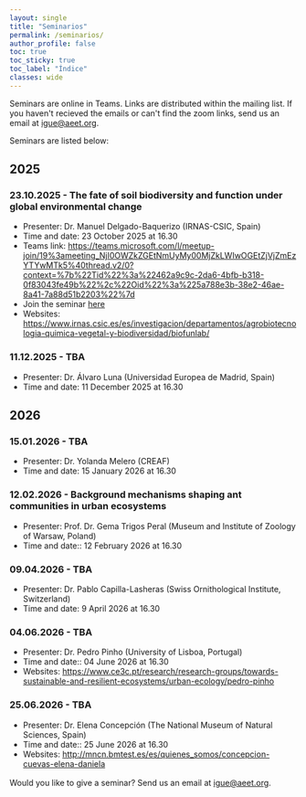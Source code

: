 ```yaml
---
layout: single
title: "Seminarios"
permalink: /seminarios/
author_profile: false
toc: true
toc_sticky: true
toc_label: "Índice"
classes: wide
---
```


Seminars are online in Teams. Links are distributed within the mailing list. If you haven't recieved the emails or can't find the zoom links, send us an email at <a href="mailto:igue@aeet.org">igue@aeet.org</a>.

Seminars are listed below:

## 2025

### 23.10.2025 - The fate of soil biodiversity and function under global environmental change

- Presenter: Dr. Manuel Delgado-Baquerizo (IRNAS-CSIC, Spain) 
- Time and date: 23  October 2025 at 16.30 
- Teams link: https://teams.microsoft.com/l/meetup-join/19%3ameeting_NjI0OWZkZGEtNmUyMy00MjZkLWIwOGEtZjVjZmEzYTYwMTk5%40thread.v2/0?context=%7b%22Tid%22%3a%22462a9c9c-2da6-4bfb-b318-0f83043fe49b%22%2c%22Oid%22%3a%225a788e3b-38e2-46ae-8a41-7a88d51b2203%22%7d
- Join the seminar [here](https://teams.microsoft.com/l/meetup-join/19%3ameeting_NjI0OWZkZGEtNmUyMy00MjZkLWIwOGEtZjVjZmEzYTYwMTk5%40thread.v2/0?context=%7b%22Tid%22%3a%22462a9c9c-2da6-4bfb-b318-0f83043fe49b%22%2c%22Oid%22%3a%225a788e3b-38e2-46ae-8a41-7a88d51b2203%22%7d)
- Websites: https://www.irnas.csic.es/es/investigacion/departamentos/agrobiotecnologia-quimica-vegetal-y-biodiversidad/biofunlab/

### 11.12.2025 - TBA

- Presenter: Dr. Álvaro Luna (Universidad Europea de Madrid, Spain)
- Time and date: 11 December 2025 at 16.30 

## 2026

### 15.01.2026 - TBA 

- Presenter: Dr. Yolanda Melero (CREAF)
- Time and date: 15  January 2026 at 16.30

### 12.02.2026 - Background mechanisms shaping ant communities in urban ecosystems

- Presenter: Prof. Dr. Gema Trigos Peral (Museum and Institute of Zoology of Warsaw, Poland)
- Time and date::  12 February 2026 at 16.30

### 09.04.2026 - TBA

- Presenter: Dr. Pablo Capilla-Lasheras (Swiss Ornithological Institute, Switzerland)
- Time and date:  9 April  2026 at 16.30

### 04.06.2026 - TBA

- Presenter: Dr. Pedro Pinho  (University of Lisboa, Portugal)
- Time and date::  04 June 2026 at 16.30
- Websites: https://www.ce3c.pt/research/research-groups/towards-sustainable-and-resilient-ecosystems/urban-ecology/pedro-pinho

### 25.06.2026 - TBA

- Presenter: Dr. Elena Concepción (The National Museum of Natural Sciences, Spain)
- Time and date::  25 June 2026 at 16.30
- Websites: http://mncn.bmtest.es/es/quienes_somos/concepcion-cuevas-elena-daniela



<p style="margin-top:1rem;">
Would you like to give a seminar? Send us an email at <a href="mailto:igue@aeet.org">igue@aeet.org</a>.
</p>



